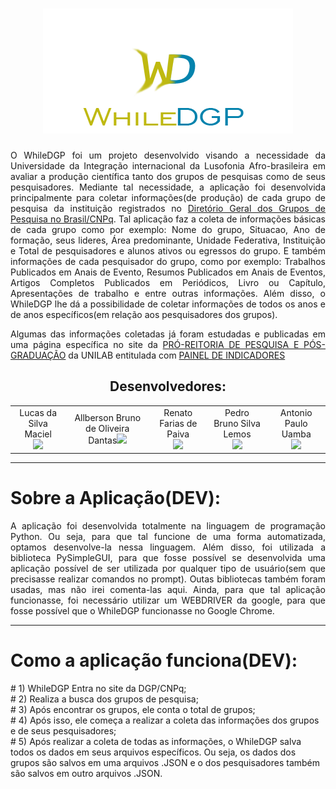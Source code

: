 <h1 align="center">
  <img alt="logowhiledgp" src="logo.png" />
</h1>
<p align="justify">O WhileDGP foi um projeto desenvolvido visando a necessidade da Universidade da Integração internacional da Lusofonia Afro-brasileira em avaliar a produção científica tanto dos grupos de pesquisas como de seus pesquisadores. Mediante tal necessidade, a aplicação foi desenvolvida principalmente para coletar informações(de produção) de cada grupo de pesquisa da instituição registrados no <a href="http://lattes.cnpq.br/web/dgp">Diretório Geral dos Grupos de Pesquisa no Brasil/CNPq</a>. Tal aplicação faz a coleta de informações básicas de cada grupo como por exemplo: Nome do grupo, Situacao, Ano de formação, seus lideres, Área predominante, Unidade Federativa, Instituição e Total de pesquisadores e alunos ativos ou egressos do grupo. E também informações de cada pesquisador do grupo, como por exemplo: Trabalhos Publicados em Anais de Evento, Resumos Publicados em Anais de Eventos, Artigos Completos Publicados em Periódicos, Livro ou Capítulo, Apresentações de trabalho e entre outras informações. Além disso, o WhileDGP lhe dá a possibilidade de coletar informações de todos os anos e de anos específicos(em relação aos pesquisadores dos grupos).</p>
<p align="justify">Algumas das informações coletadas já foram estudadas e publicadas em uma página específica no site da <a href="http://proppg.unilab.edu.br/">PRÓ-REITORIA DE PESQUISA E PÓS-GRADUAÇÃO</a> da UNILAB entitulada com <a href="http://proppg.unilab.edu.br/index.php/painel-indicadores/">PAINEL DE INDICADORES</a>
<h2 align="center">Desenvolvedores:</h2>
<table align="center">
  <tr>
    <td align="center">
      Lucas da Silva Maciel<br><img src="https://img.shields.io/static/v1?label=Discente&message=UNILAB&color=blue&style=<STYLE>&logo=<LOGO>">
    </td>
    <td align="center">
      Allberson Bruno de Oliveira Dantas<img src="https://img.shields.io/static/v1?label=Docente&message=UNILAB&color=blue&style=<STYLE>&logo=<LOGO>">
    </td>
     <td align="center">
       Renato Farias de Paiva<br><img src="https://img.shields.io/static/v1?label=TAE&message=UNILAB&color=blue&style=<STYLE>&logo=<LOGO>">
    </td>
     <td align="center">
       Pedro Bruno Silva Lemos<br><img src="https://img.shields.io/static/v1?label=TAE&message=UNILAB&color=blue&style=<STYLE>&logo=<LOGO>"></a>
    </td align="center">
    <td align="center">
       Antonio Paulo Uamba<br><img src="https://img.shields.io/static/v1?label=Discente&message=UNILAB&color=blue&style=<STYLE>&logo=<LOGO>">
    </td>
  </tr>
</table>
<hr>
<h1>Sobre a Aplicação(DEV):</h1>
<p align="justify">A aplicação foi desenvolvida totalmente na linguagem de programação Python. Ou seja, para que tal funcione de uma forma automatizada, optamos desenvolve-la nessa linguagem. Além disso, foi utilizada a biblioteca PySimpleGUI, para que fosse possível se desenvolvida uma aplicação possível de ser utilizada por qualquer tipo de usuário(sem que precisasse realizar comandos no prompt). Outas bibliotecas também foram usadas, mas não irei comenta-las aqui. Ainda, para que tal aplicação funcionasse, foi necessário utilizar um WEBDRIVER da google, para que fosse possível que o WhileDGP funcionasse no Google Chrome.</p>
<hr>
<h1>Como a aplicação funciona(DEV):</h1>
# 1) WhileDGP Entra no site da DGP/CNPq;<br>
# 2) Realiza a busca dos grupos de pesquisa;<br>
# 3) Após encontrar os grupos, ele conta o total de grupos;<br>
# 4) Após isso, ele começa a realizar a coleta das informações dos grupos e de seus pesquisadores;<br>
# 5) Após realizar a coleta de todas as informações, o WhileDGP salva todos os dados em seus arquivos específicos. Ou seja, os dados dos grupos são salvos em uma arquivos .JSON e o dos pesquisadores também são salvos em outro arquivos .JSON.
